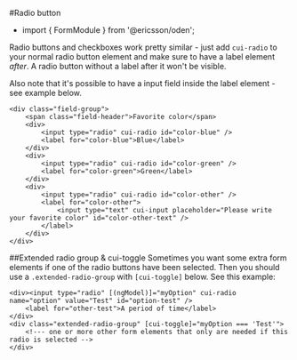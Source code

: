 [//]: # (title: Radio button)
[//]: # (category: Form elements)
[//]: # (icon: fa-check-square-o)

#Radio button
* import { FormModule } from '@ericsson/oden';

Radio buttons and checkboxes work pretty similar - just add ``cui-radio`` to your normal radio button element 
and make sure to have a label element _after_. A radio button without a label after it won't be visible.

Also note that it's possible to have a input field inside the label element - see example below.

```
<div class="field-group">
    <span class="field-header">Favorite color</span>
    <div>
        <input type="radio" cui-radio id="color-blue" />
        <label for="color-blue">Blue</label>
    </div>
    <div>
        <input type="radio" cui-radio id="color-green" />
        <label for="color-green">Green</label>
    </div>
    <div>
        <input type="radio" cui-radio id="color-other" />
        <label for="color-other">
            <input type="text" cui-input placeholder="Please write your favorite color" id="color-other-text" />
        </label>
    </div>
</div>
```

##Extended radio group & cui-toggle
Sometimes you want some extra form elements if one of the radio buttons have been selected. Then you should use a `.extended-radio-group` with `[cui-toggle]` below. See this example:

```
<div><input type="radio" [(ngModel)]="myOption" cui-radio name="option" value="Test" id="option-test" />
    <label for="other-test">A period of time</label>
</div>
<div class="extended-radio-group" [cui-toggle]="myOption === 'Test'">
    <!--- one or more other form elements that only are needed if this radio is selected -->
</div>
```
